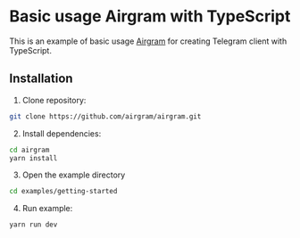 # Basic usage Airgram with TypeScript

This is an example of basic usage [Airgram](https://github.com/airgram/airgram) for creating Telegram client with TypeScript.

## Installation

1. Clone repository:

```bash
git clone https://github.com/airgram/airgram.git
```

2. Install dependencies:

```bash
cd airgram
yarn install
```

3. Open the example directory

```bash
cd examples/getting-started
```

4. Run example:

```bash
yarn run dev
```
